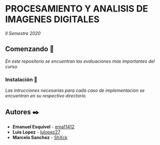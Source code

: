 # PROCESAMIENTO Y ANALISIS DE IMAGENES DIGITALES

_II Semestre 2020_

## Comenzando 🚀

_En este repositorio se encuentran las evaluaciones mas importantes del curso._



### Instalación 🔧

_Las intrucciones necesarias para cada caso de implementacion se encuentran en su respectivo directorio._


## Autores ✒️

* **Emanuel Esquivel** - [ema11412](https://github.com/ema11412)
* **Luis Lopez** - [lulopez27](https://github.com/lulopez27)
* **Marcelo Sanchez** - [ShXck](https://github.com/ShXck)

